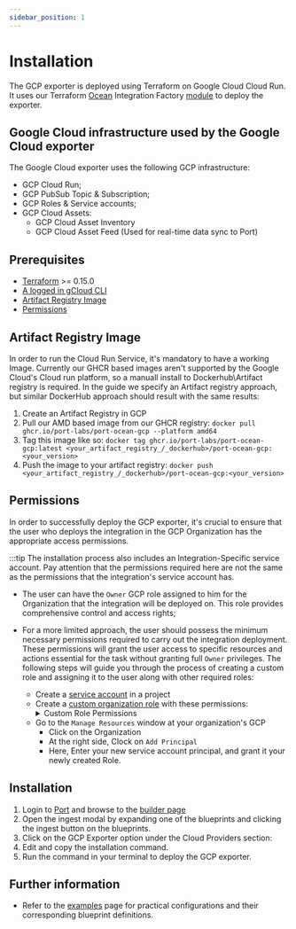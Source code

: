 ```yaml
---
sidebar_position: 1
---
```


# Installation

The GCP exporter is deployed using Terraform on Google Cloud Cloud Run.
It uses our Terraform [Ocean](https://ocean.getport.io) Integration Factory [module](https://registry.terraform.io/modules/port-labs/integration-factory/ocean/latest) to deploy the exporter.

## Google Cloud infrastructure used by the Google Cloud exporter

The Google Cloud exporter uses the following GCP infrastructure:

- GCP Cloud Run;
- GCP PubSub Topic & Subscription;
- GCP Roles & Service accounts;
- GCP Cloud Assets:
  - GCP Cloud Asset Inventory
  - GCP Cloud Asset Feed  (Used for real-time data sync to Port)

## Prerequisites

- [Terraform](https://www.terraform.io/downloads.html) >= 0.15.0
- [A logged in gCloud CLI](https://cloud.google.com/sdk/gcloud)
- [Artifact Registry Image](https://cloud.google.com/artifact-registry/docs/docker/manage-images)
- [Permissions](#permissions)

## Artifact Registry Image

In order to run the Cloud Run Service, it's mandatory to have a working Image. Currently our GHCR based images aren't supported by the Google Cloud's Cloud run platform, so a manuall install to Dockerhub\Artifact registry is required. In the guide we specify an Artifact registry approach, but similar DockerHub approach should result with the same results:

1. Create an Artifact Registry in GCP
1. Pull our AMD based image from our GHCR registry: `docker pull ghcr.io/port-labs/port-ocean-gcp --platform amd64`
1. Tag this image like so: `docker tag ghcr.io/port-labs/port-ocean-gcp:latest <your_artifact_registry_/_dockerhub>/port-ocean-gcp:<your_version>`
1. Push the image to your artifact registry: `docker push <your_artifact_registry_/_dockerhub>/port-ocean-gcp:<your_version>`

## Permissions

In order to successfully deploy the GCP exporter, it's crucial to ensure that the user who deploys the integration in the GCP Organization has the appropriate access permissions.

:::tip
   The installation process also includes an Integration-Specific service account. Pay attention that the permissions required here are not the same as the permissions that the integration's service account has.

- The user can have the `Owner` GCP role assigned to him for the Organization that the integration will be deployed on. This role provides comprehensive control and access rights;
- For a more limited approach, the user should possess the minimum necessary permissions required to carry out the integration deployment. These permissions will grant the user access to specific resources and actions essential for the task without granting full `Owner` privileges. The following steps will guide you through the process of creating a custom role and assigning it to the user along with other required roles:

  - Create a [service account](https://cloud.google.com/iam/docs/service-accounts-create) in a project
  - Create a [custom organization role](https://cloud.google.com/resource-manager/docs/access-control-org) with these permissions:
    <details>
    <summary> Custom Role Permissions </summary>
    ```
    cloudasset.assets.exportResource
    cloudasset.feeds.create
    cloudasset.feeds.delete
    cloudasset.feeds.get
    cloudasset.feeds.list
    cloudasset.feeds.update
    iam.roles.create
    iam.roles.delete
    iam.roles.get
    iam.roles.undelete
    iam.roles.update
    iam.serviceAccountKeys.get
    iam.serviceAccounts.actAs
    iam.serviceAccounts.create
    iam.serviceAccounts.delete
    iam.serviceAccounts.get
    pubsub.subscriptions.consume
    pubsub.subscriptions.create
    pubsub.subscriptions.delete
    pubsub.subscriptions.get
    pubsub.subscriptions.list
    pubsub.subscriptions.update
    pubsub.topics.attachSubscription
    pubsub.topics.create
    pubsub.topics.delete
    pubsub.topics.get
    pubsub.topics.list
    pubsub.topics.update
    resourcemanager.organizations.getIamPolicy
    resourcemanager.organizations.setIamPolicy
    run.operations.get
    run.services.create
    run.services.delete
    run.services.get
    serviceusage.services.use
    ```
    </details>
  - Go to the `Manage Resources` window at your organization's GCP
    - Click on the Organization
    - At the right side, Clock on `Add Principal`
    - Here, Enter your new service account principal, and grant it your newly created Role.

## Installation
1. Login to [Port](https://app.getport.io) and browse to the [builder page](https://app.getport.io/settings)
2. Open the ingest modal by expanding one of the blueprints and clicking the ingest button on the blueprints.
3. Click on the GCP Exporter option under the Cloud Providers section:
4. Edit and copy the installation command.
5. Run the command in your terminal to deploy the GCP exporter.

## Further information

- Refer to the [examples](./examples/examples.md) page for practical configurations and their corresponding blueprint definitions.
